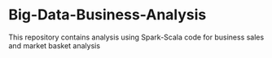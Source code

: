 # Big-Data-Business-Analysis
This repository contains analysis using Spark-Scala code for business sales and market basket analysis
